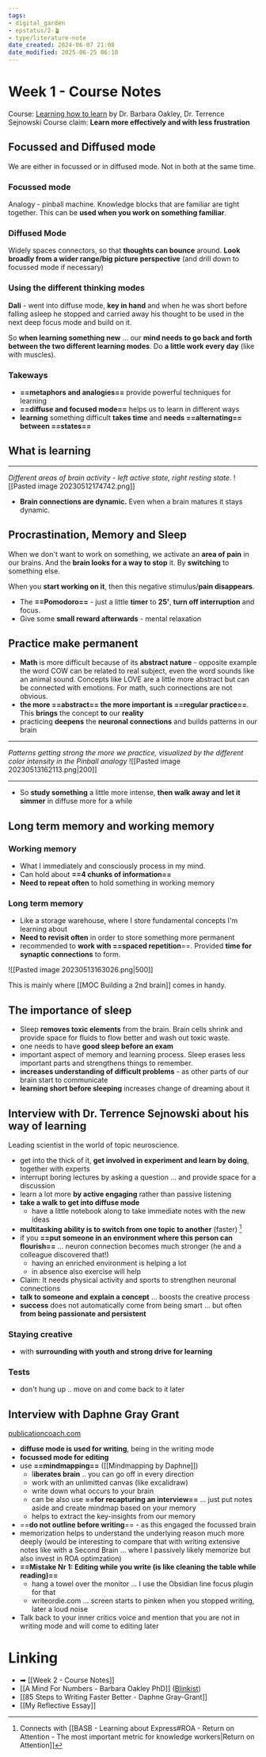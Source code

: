 ```yaml
---
tags: 
- digital_garden
- epstatus/2-🪴
- type/literature-note
date_created: 2024-06-07 21:08
date_modified: 2025-06-25 06:10
---
```

# Week 1 - Course Notes

Course: [Learning how to learn](https://www.coursera.org/learn/learning-how-to-learn) by Dr. Barbara Oakley, Dr. Terrence Sejnowski
Course claim: **Learn more effectively and with less frustration**

## Focussed and Diffused mode

We are either in focussed or in diffused mode. Not in both at the same time.

### Focussed mode

Analogy - pinball machine. Knowledge blocks that are familiar are tight together. This can be **used when you work on something familiar**. 

### Diffused Mode

Widely spaces connectors, so that **thoughts can bounce** around. 
**Look broadly from a wider range/big picture perspective** (and drill down to focussed mode if necessary)

### Using the different thinking modes

**Dali** - went into diffuse mode, **key in hand** and when he was short before falling asleep he stopped and carried away his thought to be used in the next deep focus mode and build on it.

So **when learning something new** ... our **mind needs to go back and forth between the two different learning modes**. Do **a little work every day** (like with muscles).

### Takeways

* **==metaphors and analogies==** provide powerful techniques for learning
* **==diffuse and focused mode==** helps us to learn in different ways
* **learning** something difficult **takes time** and **needs ==alternating== between ==states==**

## What is learning

***

*Different areas of brain activity - left active state, right resting state.*
![[Pasted image 20230512174742.png]]

+ **Brain connections are dynamic.** Even when a brain matures it stays dynamic.

## Procrastination, Memory and Sleep

When we don't want to work on something, we activate an **area of pain** in our brains. And the **brain looks for a way to stop** it. By **switching** to something else.

When you **start working on it**, then this negative stimulus/**pain disappears**.

+ The **==Pomodoro==** - just a little **timer** to **25'**, **turn off interruption** and focus.
+ Give some **small reward afterwards** - mental relaxation

## Practice make permanent

+ **Math** is more difficult because of its **abstract nature** - opposite example the word COW can be related to real subject, even the word sounds like an animal sound. Concepts like LOVE are a little more abstract but can be connected with emotions. For math, such connections are not obvious.
+ **the more ==abstract== the more important is ==regular practice==**. This **brings** the concept **to** our **reality**
+ practicing **deepens** the **neuronal connections** and builds patterns in our brain

***

*Patterns getting strong the more we practice, visualized by the different color intensity in the Pinball analogy*
![[Pasted image 20230513162113.png|200]]

***

* So **study something** a little more intense, **then walk away and let it simmer** in diffuse more for a while

## Long term memory and working memory

### Working memory

* What I immediately and consciously process in my mind.
* Can hold about **==4 chunks of information==**
* **Need to repeat often** to hold something in working memory

### Long term memory

* Like a storage warehouse, where I store fundamental concepts I'm learning about
* **Need to revisit often** in order to store something more permanent
* recommended to **work with ==spaced repetition**==. Provided **time for synaptic connections** to form.

![[Pasted image 20230513163026.png|500]]

This is mainly where [[MOC Building a 2nd brain]] comes in handy.

## The importance of sleep

+ Sleep **removes toxic elements** from the brain. Brain cells shrink and provide space for fluids to flow better and wash out toxic waste.
+ one needs to have **good sleep before an exam**
+ important aspect of memory and learning process. Sleep erases less important parts and strengthens things to remember.
+ **increases understanding of difficult problems** - as other parts of our brain start to communicate 
+ **learning short before sleeping** increases change of dreaming about it

## Interview with Dr. Terrence Sejnowski about his way of learning

Leading scientist in the world of topic neuroscience.
+ get into the thick of it, **get involved in experiment and learn by doing**, together with experts
+ interrupt boring lectures by asking a question ... and provide space for a discussion
+ learn a lot more **by active engaging** rather than passive listening
+ **take a walk to get into diffuse mode**
	+ have a little notebook along to take immediate notes with the new ideas
+ **multitasking ability is to switch from one topic to another** (faster) [^1]
+ if you **==put someone in an environment where this person can flourish==** ... neuron connection becomes much stronger (he and a colleague discovered that!)
	+ having an enriched environment is helping a lot
	+ in absence also exercise will help 
+ Claim: It needs physical activity and sports to strengthen neuronal connections
+ **talk to someone and explain a concept** ... boosts the creative process
+ **success** does not automatically come from being smart ... but often **from being passionate and persistent**

### Staying creative

+ with **surrounding with youth and strong drive for learning**

### Tests

* don't hung up .. move on and come back to it later

## Interview with Daphne Gray Grant

[publicationcoach.com](publicationcoach.com)

+ **diffuse mode is used for writing**, being in the writing mode
+ **focussed mode for editing**
+ use **==mindmapping==** ([[Mindmapping by Daphne]])
	+ l**iberates brain** .. you can go off in every direction 
	+ work with an unlimitted canvas (like excalidraw)
	+ write down what occurs to your brain
	+ can be also use **==for recapturing an interview==** ... just put notes aside and create mindmap based on your memory
	+ helps to extract the key-insights from our memory
+ ==**do not outline before writing**== - as this engaged the focussed brain
+ memorization helps to understand the underlying reason much more deeply (would be interesting to compare that with writing extensive notes like with a Second Brain ... where I passively likely memorize but also invest in ROA optimzation)
+ **==Mistake Nr 1: Editing while you write (is like cleaning the table while reading)==**
	+ hang a towel over the monitor ... I use the Obsidian line focus plugin for that
	+ writeordie.com ... screen starts to pinken when you stopped writing, later a loud noise
+ Talk back to your inner critics voice and mention that you are not in writing mode and will come to editing later

# Linking

* ➡ [[Week 2 - Course Notes]]
* [[A Mind For Numbers - Barbara Oakley PhD]] ([Blinkist](https://www.blinkist.com/en/app/books/a-mind-for-numbers-en))
* [[85 Steps to Writing Faster Better - Daphne Gray-Grant]]
* [[My Reflective Essay]]

[^1]: Connects with [[BASB - Learning about Express#ROA - Return on Attention - The most important metric for knowledge workers|Return on Attention]]